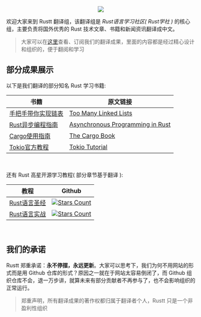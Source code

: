 <div align="center">
    <img src="https://github.com/studyrs/Rustt/blob/main/.github/assets/logo.png?raw=true">
</div>

欢迎大家来到 Rustt 翻译组，该翻译组是 *Rust语言学习社区( Rust学社 )* 的核心组，主要负责将国外优秀的 Rust 技术文章、书籍和新闻资讯翻译成中文。

> 大家可以在[这里](https://Rustt.org)查看、订阅我们的翻译成果，里面的内容都是经过精心设计和组织的，便于翻阅和学习


## 部分成果展示
以下是我们翻译的部分知名 Rust 学习书籍:

| 书籍 | 原文链接 |
| ------- | ------ | 
| [手把手带你实现链表](https://github.com/studyrs/too-many-lists) | [Too Many Linked Lists](https://rust-unofficial.github.io/too-many-lists/) |
| [Rust异步编程指南](https://github.com/studyrs/async-book) | [Asynchronous Programming in Rust](https://rust-lang.github.io/async-book/) |
| [Cargo使用指南](https://github.com/studyrs/cargo-book) | [The Cargo Book](https://doc.rust-lang.org/stable/cargo/index.html) | 
| [Tokio官方教程](https://github.com/studyrs/tokio-course) | [Tokio Tutorial](https://tokio.rs/tokio/tutorial) | 

<br />

还有 Rust 高星开源学习教程( 部分章节基于翻译 ): 

| 教程 | Github | 
| --- | --- |
| [Rust语言圣经](https://github.com/sunface/rust-course) | [![Stars Count](https://img.shields.io/github/stars/sunface/rust-course?style=flat)](https://github.com/sunface/rust-by-practice/stargazers) | 
| [Rust语言实战](https://https://github.com/sunface/rust-by-practice) | [![Stars Count](https://img.shields.io/github/stars/sunface/rust-by-practice?style=flat)](https://github.com/sunface/rust-by-practice/stargazers) |

<br />

## 我们的承诺

Rustt 郑重承诺：**永不停摆，永远更新**。大家可以思考下，我们为何不用网站的形式而是用 Github 仓库的形式？原因之一就在于网站太容易倒闭了，而 Github 组织仓库不会，退一万步讲，就算未来有部分贡献者不再参与了，也不会影响组织的正常运行。

> 郑重声明，所有翻译成果的著作权都归属于翻译者个人，Rustt 只是一个非盈利性组织


